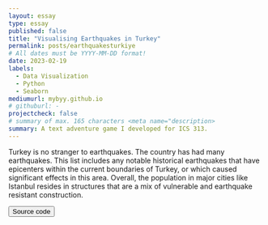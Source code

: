 ```yaml
---
layout: essay
type: essay
published: false
title: "Visualising Earthquakes in Turkey"
permalink: posts/earthquakesturkiye
# All dates must be YYYY-MM-DD format!
date: 2023-02-19
labels:
  - Data Visualization
  - Python
  - Seaborn
mediumurl: mybyy.github.io
# githuburl: -
projectcheck: false
# summary of max. 165 characters <meta name="description>
summary: A text adventure game I developed for ICS 313.
---
```



Turkey is no stranger to earthquakes. The country has had many earthquakes. This list
includes any notable historical earthquakes that have epicenters within the current
boundaries of Turkey, or which caused significant effects in this area. Overall, the
population in major cities like Istanbul resides in structures that are a mix of vulnerable and earthquake resistant construction.


<a href="https://github.com/theVacay/vacay">
   <button class="ui black button"> <i class="large github icon"></i> Source code </button>
</a>
